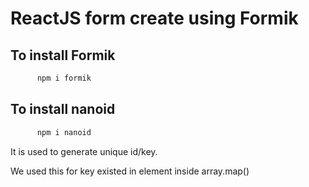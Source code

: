 # ReactJS form create using Formik


## To install Formik

```javascript
      npm i formik      
```


## To install nanoid


```javascript
      npm i nanoid  
```

It is used to generate unique id/key.

We used this for key existed in element inside array.map()
      